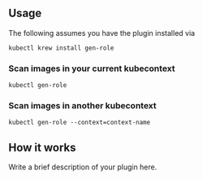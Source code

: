 
## Usage
The following assumes you have the plugin installed via

```shell
kubectl krew install gen-role
```

### Scan images in your current kubecontext

```shell
kubectl gen-role
```

### Scan images in another kubecontext

```shell
kubectl gen-role --context=context-name
```

## How it works
Write a brief description of your plugin here.